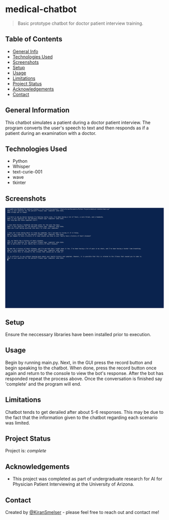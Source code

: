 # medical-chatbot
> Basic prototype chatbot for doctor patient interview training.

## Table of Contents
* [General Info](#general-information)
* [Technologies Used](#technologies-used)
* [Screenshots](#screenshots)
* [Setup](#setup)
* [Usage](#usage)
* [Limitations](#limitations)
* [Project Status](#project-status)
* [Acknowledgements](#acknowledgements)
* [Contact](#contact)


## General Information
This chatbot simulates a patient during a doctor patient interview. The program converts the user's speech to text and then responds as if a patient during an examination with a doctor. 


## Technologies Used
- Python
- Whisper
- text-curie-001
- wave
- tkinter


## Screenshots
![Example screenshot](./scenario_tests/scenario_0.png)


## Setup
Ensure the neccessary libraries have been installed prior to execution. 


## Usage
Begin by running main.py. Next, in the GUI press the record button and begin speaking to the chatbot. When done, press the record button once again and return to the console to view the bot's response. After the bot has responded repeat the process above. Once the conversation is finished say 'complete' and the program will end. 


## Limitations
Chatbot tends to get derailed after about 5-6 responses. This may be due to the fact that the information given to the chatbot regarding each scenario was limited.


## Project Status
Project is: _complete_


## Acknowledgements
- This project was completed as part of undergraduate research for AI for Physician Patient Interviewing at the University of Arizona.


## Contact
Created by [@KiranSmelser](https://github.com/KiranSmelser) - please feel free to reach out and contact me!
